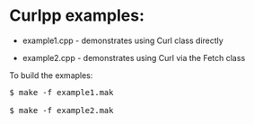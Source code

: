 # Curlpp examples:

* example1.cpp - demonstrates using Curl class directly

* example2.cpp -  demonstrates using Curl via the Fetch class

To build the exmaples:
<pre>
$ make -f example1.mak<br />
$ make -f example2.mak
</pre>
